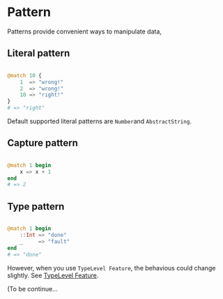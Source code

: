 Pattern
=======================

Patterns provide convenient ways to manipulate data,

Literal pattern
------------------------

```julia

@match 10 {
    1  => "wrong!"
    2  => "wrong!"
    10 => "right!"
}
# => "right"
```
Default supported literal patterns are `Number`and `AbstractString`.


Capture pattern
--------------

```julia

@match 1 begin
    x => x + 1
end
# => 2
```

Type pattern
-----------------

```julia

@match 1 begin
    ::Int => "done"
    _     => "fault"
end
# => "done"
```

However, when you use `TypeLevel Feature`, the behavious could change slightly. See [TypeLevel Feature](#type-pattern).


(To be continue...